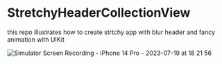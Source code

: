 # StretchyHeaderCollectionView
 this repo illustrates how to create strtchy app with blur header and fancy animation with UIKit
 
 
 
![Simulator Screen Recording - iPhone 14 Pro - 2023-07-19 at 18 21 56](https://github.com/Ahmed-Amin-Hassan-Ismail/StretchyHeaderCollectionView/assets/82684071/443aa9ff-6c74-405b-8e8c-476f45b7be05)
